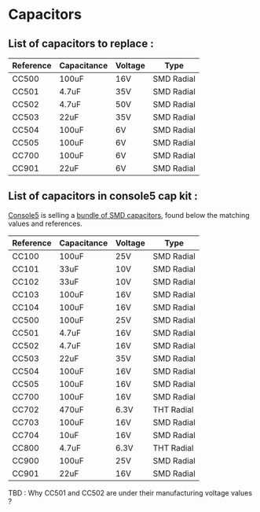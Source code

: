 # Capacitors

## List of capacitors to replace :

| Reference   | Capacitance  | Voltage  | Type       | 
|-------------|--------------|----------|------------|
| CC500       | 100uF        | 16V      | SMD Radial |
| CC501       | 4.7uF        | 35V      | SMD Radial |
| CC502       | 4.7uF        | 50V      | SMD Radial |
| CC503       | 22uF         | 35V      | SMD Radial |
| CC504       | 100uF        | 6V       | SMD Radial |
| CC505       | 100uF        | 6V       | SMD Radial |
| CC700       | 100uF        | 6V       | SMD Radial |
| CC901       | 22uF         | 6V       | SMD Radial |

## List of capacitors in console5 cap kit :

[Console5](https://console5.com/store/) is selling a [bundle of SMD capacitors](https://console5.com/store/nec-turboexpress-pc-engine-gt-smd-cap-kit.html), found below the matching values and references.  


| Reference   | Capacitance  | Voltage  | Type       | 
|-------------|--------------|----------|------------|
| CC100       | 100uF        | 25V      | SMD Radial |
| CC101       | 33uF         | 10V      | SMD Radial |
| CC102       | 33uF         | 10V      | SMD Radial |
| CC103       | 100uF        | 16V      | SMD Radial |
| CC104       | 100uF        | 16V      | SMD Radial |
| CC500       | 100uF        | 25V      | SMD Radial |
| CC501       | 4.7uF        | 16V      | SMD Radial |
| CC502       | 4.7uF        | 16V      | SMD Radial |
| CC503       | 22uF         | 35V      | SMD Radial |
| CC504       | 100uF        | 16V      | SMD Radial |
| CC505       | 100uF        | 16V      | SMD Radial |
| CC700       | 100uF        | 16V      | SMD Radial |
| CC702       | 470uF        | 6.3V     | THT Radial |
| CC703       | 100uF        | 16V      | SMD Radial |
| CC704       | 10uF         | 16V      | SMD Radial |
| CC800       | 4.7uF        | 6.3V     | THT Radial |
| CC900       | 100uF        | 25V      | SMD Radial |
| CC901       | 22uF         | 16V      | SMD Radial |

TBD : Why CC501 and CC502 are under their manufacturing voltage values ?
